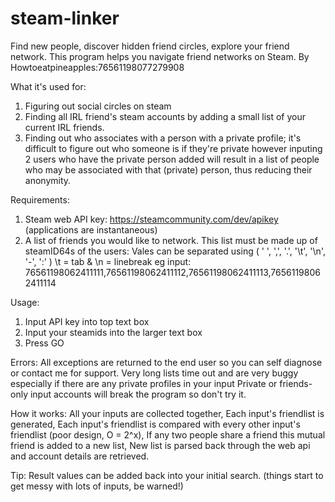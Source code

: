 # steam-linker
Find new people, discover hidden friend circles, explore your friend network. This program helps you navigate friend networks on Steam.
By Howtoeatpineapples:76561198077279908

What it's used for:
1. Figuring out social circles on steam
2. Finding all IRL friend's steam accounts by adding a small list of your current IRL friends.
3. Finding out who associates with a person with a private profile; it's difficult to figure out who someone is if 
    they're private however inputing 2 users who have the private person added will result in a list of people who may
    be associated with that (private) person, thus reducing their anonymity.

Requirements:
1.  Steam web API key: https://steamcommunity.com/dev/apikey (applications are instantaneous)
2.  A list of friends you would like to network.
     This list must be made up of steamID64s of the users: 
     Vales can be separated using ( ' ', ',', '.', '\t', '\n', '-', ':' )  \t = tab & \n = linebreak
     eg input: 76561198062411111,76561198062411112,76561198062411113,76561198062411114 
     
Usage:
1. Input API key into top text box
2. Input your steamids into the larger text box
3. Press GO

Errors:
All exceptions are returned to the end user so you can self diagnose or contact me for support.
Very long lists time out and are very buggy especially if there are any private profiles in your input
Private or friends-only input accounts will break the program so don't try it.

How it works:
All your inputs are collected together,
Each input's friendlist is generated,
Each input's friendlist is compared with every other input's friendlist (poor design, O = 2^x),
If any two people share a friend this mutual friend is added to a new list,
New list is parsed back through the web api and account details are retrieved.

Tip:
Result values can be added back into your initial search. (things start to get messy with lots of inputs, be warned!)

